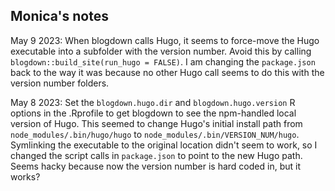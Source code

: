 ## Monica's notes

May 9 2023: When blogdown calls Hugo, it seems to force-move the Hugo executable into a subfolder with the version number. Avoid this by calling `blogdown::build_site(run_hugo = FALSE)`. I am changing the `package.json` back to the way it was because no other Hugo call seems to do this with the version number folders.

May 8 2023: Set the `blogdown.hugo.dir` and `blogdown.hugo.version` R options in the .Rprofile to get blogdown to see the npm-handled local version of Hugo. This seemed to change Hugo's initial install path from `node_modules/.bin/hugo/hugo` to `node_modules/.bin/VERSION_NUM/hugo`. Symlinking the executable to the original location didn't seem to work, so I changed the script calls in `package.json` to point to the new Hugo path. Seems hacky because now the version number is hard coded in, but it works?

